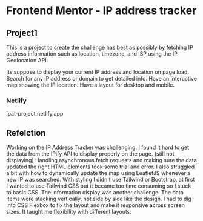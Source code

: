 # Frontend Mentor - IP address tracker
## Project1

This is a project to create the challenge has best as possibly by fetching IP address information such as location, timezone, and ISP using the IP Geolocation API.

Its suppose to display your current IP address and location on page load.  Search for any IP address or domain to get detailed info. Have an interactive map showing the IP location. Have a layout for desktop and mobile.

### Netlify
ipat-project.netlify.app

## Refelction 
Working on the IP Address Tracker was challenging.  I found it hard to get the data from the IPify API to display properly on the page. (still not displaying) Handling asynchronous fetch requests and making sure the data updated the right HTML elements took some trial and error. I also struggled a bit with how to dynamically update the map using LeafletJS whenever a new IP was searched. 
With styling I didn't use Tailwind or Bootstrap, at first I wanted to use Tailwind CSS but it became too time consuming so I stuck to basic CSS. The information display was another challenge. The data items were stacking vertically, not side by side like the design. I had to dig into CSS Flexbox to fix the layout and make it responsive across screen sizes. It taught me flexibility with different layouts.
